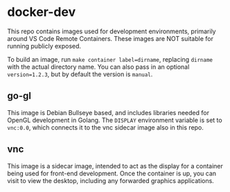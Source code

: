 # docker-dev
This repo contains images used for development environments, primarily around VS Code Remote Containers.  These images
are NOT suitable for running publicly exposed.

To build an image, run `make container label=dirname`, replacing `dirname` with the actual directory name.  You can
also pass in an optional `version=1.2.3`, but by default the version is `manual`.

## go-gl
This image is Debian Bullseye based, and includes libraries needed for OpenGL development in Golang.  The `DISPLAY`
environment variable is set to `vnc:0.0`, which connects it to the vnc sidecar image also in this repo.

## vnc
This image is a sidecar image, intended to act as the display for a container being used for front-end development.
Once the container is up, you can visit [](http://localhost:6080) to view the desktop, including any forwarded graphics
applications.
